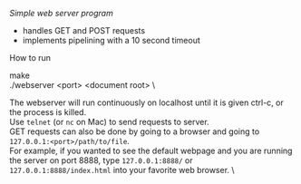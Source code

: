 *Simple web server program*
* handles GET and POST requests
* implements pipelining with a 10 second timeout

How to run

make \
./webserver \<port\> \<document root\> \

The webserver will run continuously on localhost until it is given ctrl-c, or the process is killed. \
Use `telnet` (or `nc` on Mac) to send requests to server. \
GET requests can also be done by going to a browser and going to `127.0.0.1:<port>/path/to/file`. \
For example, if you wanted to see the default webpage and you are running the server on port 8888, type `127.0.0.1:8888/` or `127.0.0.1:8888/index.html` into your favorite web browser. \
